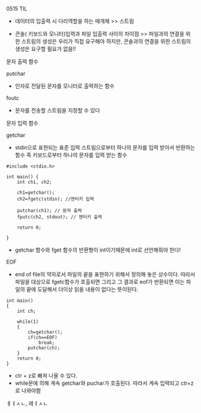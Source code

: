0515 TIL



* 데이터의 입출력 시 다리역할을 하는 매개체 >> 스트림

* 콘솔( 키보드와 모니터)입력과 파일 입출력 사이의 차이점 >> 파일과의 연결을 위한 스트림의 생성은 우리가 직접 요구해야 하지만, 콘솔과의 연결을 위한 스트림의 생성은 요구할 필요가 없음!!



문자 출력 함수

putchar

* 인자로 전달된 문자를 모니터로 출력하는 함수

foutc

* 문자를 전송할 스트림을 지정할 수 있다



문자 입력 함수

getchar

* stdin으로 표현되는 표준 입력 스트림으로부터 하나의 문자를 입력 받아서 반환하는 함수 즉 키보드로부터 하나의 문자를 입력 받는 함수

```
#include <stdio.h>

int main() {
	int ch1, ch2;
	
	ch1=getchar();
	ch2=fgetc(stdin); //엔터키 입력
	
	putchar(ch1); // 문자 출력
	fputc(ch2, stdout); // 엔터키 출력
	
	return 0;
	 
}
```

* getchar 함수와 fget 함수의 반환형이 int이기때문에 int로 선언해줘야 한다!



EOF

* end of file의 약자로서 파일의 끝을 표현하기 위해서 정의해 놓은 상수이다. 따라서 파일을 대상으로 fgetc함수가 호출되면 그리고 그 결과로 eof가 반환되면 이는 파일의 끝에 도달해서 더이상 읽을 내용이 없다는 뜻이된다.

```
int main()
{
	int ch;
	
	while(1)
	{
		ch=getchar();
		if(ch==EOF)
			break;
		putchar(ch);				
	}
	return 0;
}
```

* ctr + z로 빠져 나올 수 있다.
* while문에 의해 계속 getchar와 puchar가 호출된다. 따라서 계속 입력되고 ctr+z로 나와야함



ㅔㅕㅅㄴ, 레ㅕㅅㄴ